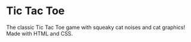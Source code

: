 # Tic Tac Toe

The classic Tic Tac Toe game with squeaky cat noises and cat graphics! Made with HTML and CSS.
